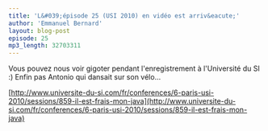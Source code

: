```yaml
---
title: 'L&#039;épisode 25 (USI 2010) en vidéo est arriv&eacute;'
author: 'Emmanuel Bernard'
layout: blog-post
episode: 25
mp3_length: 32703311
---
```

Vous pouvez nous voir gigoter pendant l'enregistrement à l'Université du SI :) Enfin pas Antonio qui dansait sur son 
vélo...

[http://www.universite-du-si.com/fr/conferences/6-paris-usi-2010/sessions/859-il-est-frais-mon-java](http://www.universite-du-si.com/fr/conferences/6-paris-usi-2010/sessions/859-il-est-frais-mon-java)
